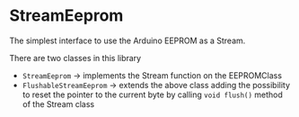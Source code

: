 StreamEeprom
===

The simplest interface to use the Arduino EEPROM as a Stream.

There are two classes in this library
- `StreamEeprom` -> implements the Stream function on the EEPROMClass
- `FlushableStreamEeprom` -> extends the above class adding the possibility to reset the pointer to the current byte by calling `void flush()` method of the Stream class
